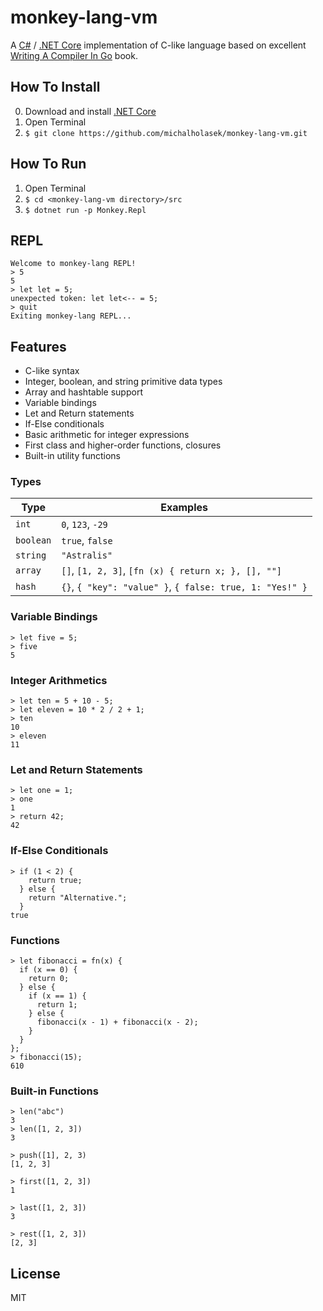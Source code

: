 # monkey-lang-vm

A [C#](https://docs.microsoft.com/en-us/dotnet/csharp/language-reference/)
/ [.NET Core](https://docs.microsoft.com/en-us/dotnet/core/about)
implementation of C-like language based on excellent
[Writing A Compiler In Go](https://compilerbook.com/) book.

## How To Install
0. Download and install [.NET Core](https://docs.microsoft.com/en-us/dotnet/core/)
1. Open Terminal
2. `$ git clone https://github.com/michalholasek/monkey-lang-vm.git`

## How To Run
1. Open Terminal
2. `$ cd <monkey-lang-vm directory>/src`
2. `$ dotnet run -p Monkey.Repl`

## REPL
```
Welcome to monkey-lang REPL!
> 5
5
> let let = 5;
unexpected token: let let<-- = 5;
> quit
Exiting monkey-lang REPL...
```

## Features
- C-like syntax
- Integer, boolean, and string primitive data types
- Array and hashtable support
- Variable bindings
- Let and Return statements
- If-Else conditionals
- Basic arithmetic for integer expressions
- First class and higher-order functions, closures
- Built-in utility functions

### Types
| Type     | Examples                    |
|----------| ----------------------------|
|`int`     | `0`, `123`,  `-29`          |
|`boolean` | `true`, `false`             |
|`string`  | `"Astralis"`                |
|`array`   | `[]`, `[1, 2, 3]`, `[fn (x) { return x; }, [], ""]` |
|`hash`    | `{}`, `{ "key": "value" }`, `{ false: true, 1: "Yes!" }` |

### Variable Bindings
```
> let five = 5;
> five
5
```

### Integer Arithmetics
```
> let ten = 5 + 10 - 5;
> let eleven = 10 * 2 / 2 + 1;
> ten
10
> eleven
11
```

### Let and Return Statements
```
> let one = 1;
> one
1
> return 42;
42
```

### If-Else Conditionals
```
> if (1 < 2) {
    return true;
  } else {
    return "Alternative.";
  }
true
```

### Functions
```
> let fibonacci = fn(x) {
  if (x == 0) {
    return 0;
  } else {
    if (x == 1) {
      return 1;
    } else {
      fibonacci(x - 1) + fibonacci(x - 2);
    }
  }
};
> fibonacci(15);
610
```

### Built-in Functions
```
> len("abc")
3
> len([1, 2, 3])
3

> push([1], 2, 3)
[1, 2, 3]

> first([1, 2, 3])
1

> last([1, 2, 3])
3

> rest([1, 2, 3])
[2, 3]
```

## License
MIT
